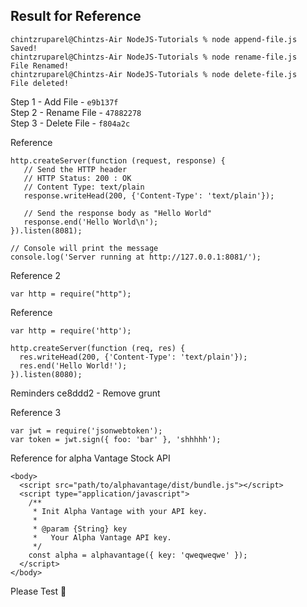 <h2>Result for Reference</h2>

```
chintzruparel@Chintzs-Air NodeJS-Tutorials % node append-file.js
Saved!
chintzruparel@Chintzs-Air NodeJS-Tutorials % node rename-file.js
File Renamed!
chintzruparel@Chintzs-Air NodeJS-Tutorials % node delete-file.js
File deleted!
```



Step 1 - Add File - `e9b137f` <br>
Step 2 - Rename File - `47882278` <br>
Step 3 - Delete File - `f804a2c` <br>


Reference
```
http.createServer(function (request, response) {
   // Send the HTTP header 
   // HTTP Status: 200 : OK
   // Content Type: text/plain
   response.writeHead(200, {'Content-Type': 'text/plain'});
   
   // Send the response body as "Hello World"
   response.end('Hello World\n');
}).listen(8081);

// Console will print the message
console.log('Server running at http://127.0.0.1:8081/');

```


Reference 2 

```
var http = require("http");
```

Reference

```
var http = require('http');

http.createServer(function (req, res) {
  res.writeHead(200, {'Content-Type': 'text/plain'});
  res.end('Hello World!');
}).listen(8080);
```

Reminders 
ce8ddd2 - Remove grunt 

Reference 3 

```
var jwt = require('jsonwebtoken');
var token = jwt.sign({ foo: 'bar' }, 'shhhhh');
```

Reference for alpha Vantage Stock API

```
<body>
  <script src="path/to/alphavantage/dist/bundle.js"></script>
  <script type="application/javascript">
    /**
     * Init Alpha Vantage with your API key.
     *
     * @param {String} key
     *   Your Alpha Vantage API key.
     */
    const alpha = alphavantage({ key: 'qweqweqwe' });
  </script>
</body>
```

Please Test 🚀
